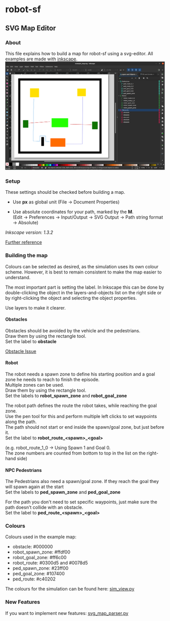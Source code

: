 # robot-sf

## SVG Map Editor

### About

This file explains how to build a map for robot-sf using a svg-editor.
All examples are made with [inkscape](https://inkscape.org/).
![example](./img/inkscape_example.png)

### Setup

These settings should be checked before building a map.

- Use **px** as global unit (File -> Document Properties)

- Use absolute coordinates for your path, marked by the **M**.\
(Edit -> Preferences -> Input/Output -> SVG Output -> Path string format -> Absolute)

*Inkscape version: 1.3.2*

[Further reference](https://github.com/ll7/robot_sf_ll7/issues/40)

### Building the map

Colours can be selected as desired, as the simulation uses its own colour scheme.
However, it is best to remain consistent to make the map easier to understand.

The most important part is setting the label. In Inkscape this can be done by double-clicking the object in the layers-and-objects list on the right side or by right-clicking the object and selecting the object properties.

Use layers to make it clearer.

#### Obstacles

Obstacles should be avoided by the vehicle and the pedestrians.\
Draw them by using the rectangle tool.\
Set the label to **obstacle**

[Obstacle Issue](https://github.com/ll7/robot_sf_ll7/issues/55)

#### Robot

The robot needs a spawn zone to define his starting position and a goal zone he needs to reach to finish the episode.\
Multiple zones can be used.\
Draw them by using the rectangle tool.\
Set the labels to **robot_spawn_zone** and **robot_goal_zone**

The robot path defines the route the robot takes, while reaching the goal zone.\
Use the pen tool for this and perform multiple left clicks to set waypoints along the path.\
The path should not start or end inside the spawn/goal zone, but just before it.\
Set the label to **robot_route_\<spawn\>_\<goal\>**

(e.g. robot_route_1_0 -> Using Spawn 1 and Goal 0.\
The zone numbers are counted from bottom to top in the list on the right-hand side)

#### NPC Pedestrians

The Pedestrians also need a spawn/goal zone. If they reach the goal they will spawn again at the start\
Set the labels to **ped_spawn_zone** and **ped_goal_zone**

For the path you don't need to set specific waypoints, just make sure the path doesn't collide with an obstacle.\
Set the label to **ped_route_\<spawn\>_\<goal\>**

### Colours

Colours used in the example map:

- obstacle: #000000
- robot_spawn_zone: #ffdf00
- robot_goal_zone: #ff6c00
- robot_route: #0300d5 and #0078d5
- ped_spawn_zone: #23ff00
- ped_goal_zone: #107400
- ped_route: #c40202

The colours for the simulation can be found here: [sim_view.py](../robot_sf/render/sim_view.py)

### New Features

If you want to implement new features: [svg_map_parser.py](../robot_sf/nav/svg_map_parser.py)
